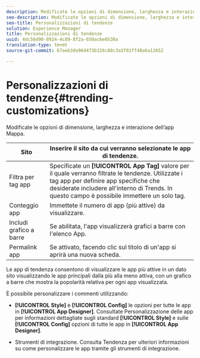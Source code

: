 ```yaml
---
description: Modificate le opzioni di dimensione, larghezza e interazione dell’app Mappa.
seo-description: Modificate le opzioni di dimensione, larghezza e interazione dell’app Mappa.
seo-title: Personalizzazioni di tendenze
solution: Experience Manager
title: Personalizzazioni di tendenze
uuid: 4dc58d90-8924-4c89-8f2a-650ac6e0538a
translation-type: tm+mt
source-git-commit: 67aeb3de964473b326c88c3a3f81ff48a6a12652

---
```



# Personalizzazioni di tendenze{#trending-customizations}

Modificate le opzioni di dimensione, larghezza e interazione dell’app Mappa.

| Sito | Inserire il sito da cui verranno selezionate le app di tendenze. |
|---|---|
| Filtra per tag app | Specificate un **[!UICONTROL App Tag]** valore per il quale verranno filtrate le tendenze. Utilizzate i tag app per definire app specifiche che desiderate includere all'interno di Trends. In questo campo è possibile immettere un solo tag. |
| Conteggio app | Immettete il numero di app (più attive) da visualizzare. |
| Includi grafico a barre | Se abilitata, l'app visualizzerà grafici a barre con l'elenco App. |
| Permalink app | Se attivato, facendo clic sul titolo di un'app si aprirà una nuova scheda. |

Le app di tendenza consentono di visualizzare le app più attive in un dato sito visualizzando le app principali dalla più alla meno attiva, con un grafico a barre che mostra la popolarità relativa per ogni app visualizzata.

È possibile personalizzare i commenti utilizzando:

* **[!UICONTROL Style]** e **[!UICONTROL Config]** le opzioni per tutte le app in **[!UICONTROL App Designer]**. Consultate Personalizzazione delle app per informazioni dettagliate sugli standard **[!UICONTROL Style]** e sulle **[!UICONTROL Config]** opzioni di tutte le app in **[!UICONTROL App Designer]**.

* Strumenti di integrazione. Consulta Tendenza per ulteriori informazioni su come personalizzare le app tramite gli strumenti di integrazione.

